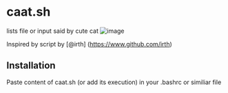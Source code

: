 # caat.sh
lists file or input said by cute cat
![image](https://github.com/grzegorz-p-adamski/caat.sh/assets/63128755/835692d0-c442-4768-83b0-55c58a05340d)

Inspired by script by  [@irth] (https://www.github.com/irth)

## Installation
Paste content of caat.sh (or add its execution) in your .bashrc or similiar file





